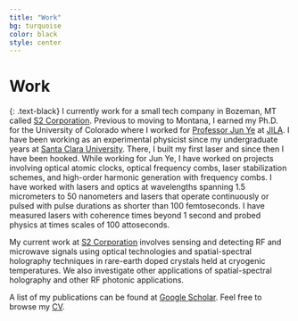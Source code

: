 ```yaml
---
title: "Work"
bg: turquoise
color: black
style: center
---
```

# Work
{: .text-black}
I currently work for a small tech company in Bozeman, MT called [S2 Corporation][s2]. Previous to moving to Montana, I earned my Ph.D. for the University of Colorado where I worked for [Professor Jun Ye][ye] at [JILA][jila]. I have been working as an experimental physicist since my undergraduate years at [Santa Clara University][scu]. There, I built my first laser and since then I have been hooked. While working for Jun Ye, I have worked on projects involving optical atomic clocks, optical frequency combs, laser stabilization schemes, and high-order harmonic generation with frequency combs. I have worked with lasers and optics at wavelengths spanning 1.5 micrometers to 50 nanometers and lasers that operate continuously or pulsed with pulse durations as shorter than 100 femtoseconds. I have measured lasers with coherence times beyond 1 second and probed physics at times scales of 100 attoseconds.

My current work at [S2 Corporation][s2] involves sensing and detecting RF and microwave signals using optical technologies and spatial-spectral holography techniques in rare-earth doped crystals held at cryogenic temperatures. We also investigate other applications of spatial-spectral holography and other RF photonic applications. 

A list of my publications can be found at [Google Scholar][scholar]. Feel free to browse my [CV][cv].

[scu]: http://scu.edu
[s2]: http://www.s2corporation.com
[scholar]: http://scholar.google.com/citations?user=z9XQeb4AAAAJ&hl=en
[ye]: http://jilawww.colorado.edu/YeLabs/
[jila]: http://jila.colorado.edu
[cv]: https://www.dropbox.com/s/sf0pd6kl8poi7gy/CB_CV_2018.pdf?dl=0